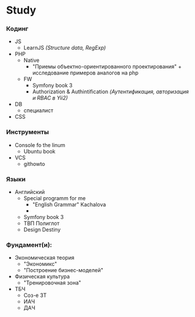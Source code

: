 # Study

### Кодинг
- JS 
  - LearnJS *(Structure data, RegExp)*
- PHP 
  - Native
    - "Приемы объектно-ориентированного проектирования" + исследование примеров аналогов на php
  - FW
    - Symfony book 3
    - Authorization & Authintification *(Аутентификация, авторизация и RBAC в Yii2)*
- DB 
  - специалист
- CSS

### Инструменты
- Сonsole fo the linum 
  - Ubuntu book
- VCS 
  - githowto

### Языки
- Английский 
  - Special programm for me
    - "English Grammar" Kachalova 
    - 
  - Symfony book 3
  - ТВП Полиглот
  - Design Destiny
  
### Фундамент(и):
- Экономическая теория
  - "Экономикс"
  - "Построение бизнес-моделей"
- Физическая культура
  - "Тренировочная зона"
- ТБЧ
  - Соз-е ЗТ 
  - ИАЧ
  - ДАЧ
